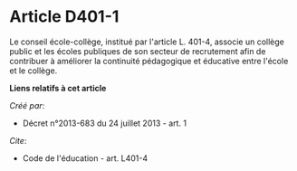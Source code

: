 # Article D401-1

Le conseil école-collège, institué par l'article L. 401-4, associe un collège public et les écoles publiques de son secteur
de recrutement afin de contribuer à améliorer la continuité pédagogique et éducative entre l'école et le collège.

**Liens relatifs à cet article**

_Créé par_:

  - Décret n°2013-683 du 24 juillet 2013 - art. 1

_Cite_:

  - Code de l'éducation - art. L401-4
